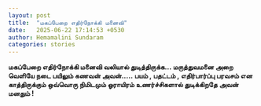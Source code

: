 ```yaml
---
layout: post
title:  "மகப்பேறை எதிர்நோக்கி மனைவி"
date:   2025-06-22 17:14:53 +0530
author: Hemamalini Sundaram
categories: stories
---
```


**மகப்பேறை எதிர்நோக்கி மனைவி வலியால் துடித்திருக்க\... மருத்துவமனை அறை வெளியே
நடை பயிலும் கணவன் அவன்\..... பயம் , பதட்டம் , எதிர்பார்ப்பு பரவசம் என காத்திருக்கும்
ஒவ்வொரு நிமிடமும் ஓராயிரம் உணர்ச்சிகளால் துடிக்கிறதே அவன் மனதும் !**
